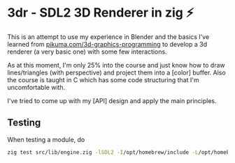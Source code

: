# 3dr - SDL2 3D Renderer in zig ⚡️

This is an attempt to use my experience in Blender and the basics I've learned from [pikuma.com/3d-graphics-programming](https://pikuma.com/courses/learn-3d-computer-graphics-programming) to develop a 3d renderer (a very basic one) with some few interactions.

As at this moment, I'm only 25% into the course and just know how to draw lines/triangles (with perspective) and project them into a [color] buffer. Also the course is taught in C which has some code structuring that I'm uncomfortable with.

I've tried to come up with my [API] design and apply the main principles.

## Testing

When testing a module, do

```sh
zig test src/lib/engine.zig -lSDL2 -I/opt/homebrew/include -L/opt/homebrew/lib
```